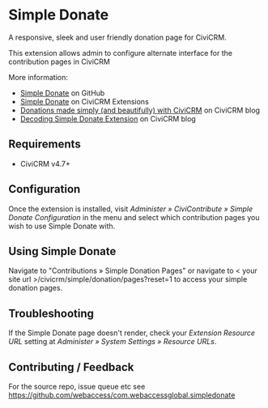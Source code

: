 # Simple Donate

A responsive, sleek and user friendly donation page for CiviCRM.

This extension allows admin to configure alternate interface for the contribution pages in CiviCRM

More information:

* [Simple Donate](https://github.com/webaccess/com.webaccessglobal.simpledonate) on GitHub
* [Simple Donate](https://civicrm.org/extensions/simple-donate) on CiviCRM Extensions
* [Donations made simply (and beautifully) with CiviCRM](https://civicrm.org/blogs/tonymazz/donations-made-simply-and-beautifully-civicrm) on CiviCRM blog
* [Decoding Simple Donate Extension](https://civicrm.org/blogs/nileema/decoding-simple-donate-extension) on CiviCRM blog

## Requirements

* CiviCRM v4.7+

## Configuration

Once the extension is installed, visit *Administer » CiviContribute » Simple Donate Configuration* in the menu and select which contribution pages you wish to use Simple Donate with.

## Using Simple Donate

Navigate to "Contributions » Simple Donation Pages" or navigate to < your site url >/civicrm/simple/donation/pages?reset=1 to access your simple donation pages.

## Troubleshooting

If the Simple Donate page doesn't render, check your *Extension Resource URL* setting at *Administer » System Settings » Resource URLs*.

## Contributing / Feedback

For the source repo, issue queue etc see https://github.com/webaccess/com.webaccessglobal.simpledonate
